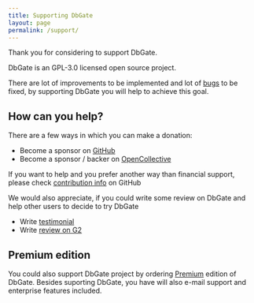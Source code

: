 ```yaml
---
title: Supporting DbGate
layout: page
permalink: /support/
---
```


Thank you for considering to support DbGate.

DbGate is an GPL-3.0 licensed open source project.

There are lot of improvements to be implemented and lot of [bugs](https://github.com/dbgate/dbgate/issues) to be fixed, by supporting DbGate you will help to achieve this goal.

## How can you help?

There are a few ways in which you can make a donation:

- Become a sponsor on [GitHub](https://github.com/sponsors/dbgate)
- Become a sponsor / backer on [OpenCollective](https://opencollective.com/dbgate)

If you want to help and you prefer another way than financial support, please check [contribution info](https://github.com/dbgate/dbgate#how-to-contribute) on GitHub

We would also appreciate, if you could write some review on DbGate and help other users to decide to try DbGate
 - Write [testimonial](https://testimonial.to/dbgate) 
 - Write [review on G2](https://www.g2.com/products/dbgate/reviews) 

## Premium edition

You could also support DbGate project by ordering [Premium](/premium/) edition of DbGate. Besides suporting DbGate, you have will also e-mail support and enterprise features included.